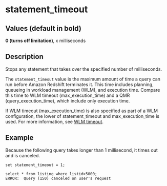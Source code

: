 # statement\_timeout<a name="r_statement_timeout"></a>

## Values \(default in bold\)<a name="r_statement_timeout-values"></a>

 **0 \(turns off limitation\)**, x milliseconds

## Description<a name="r_statement_timeout-description"></a>

Stops any statement that takes over the specified number of milliseconds\.

The `statement_timeout` value is the maximum amount of time a query can run before Amazon Redshift terminates it\. This time includes planning, queueing in workload management \(WLM\), and execution time\. Compare this time to WLM timeout \(max\_execution\_time\) and a QMR \(query\_execution\_time\), which include only execution time\.

If WLM timeout \(max\_execution\_time\) is also specified as part of a WLM configuration, the lower of statement\_timeout and max\_execution\_time is used\. For more information, see [WLM timeout](cm-c-defining-query-queues.md#wlm-timeout)\.

## Example<a name="r_statement_timeout-example"></a>

Because the following query takes longer than 1 millisecond, it times out and is canceled\.

```
set statement_timeout = 1;

select * from listing where listid>5000;
ERROR:  Query (150) canceled on user's request
```
